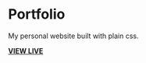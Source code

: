# Portfolio
My personal website built with plain css.

**[VIEW LIVE](https://abiola-farounbi.github.io/Portfolio2/)**
